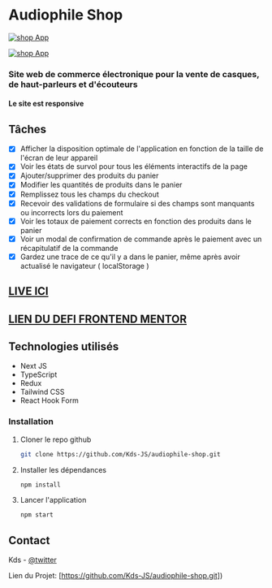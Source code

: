 # Audiophile Shop

[![shop App](https://res.cloudinary.com/dz209s6jk/image/upload/f_auto,q_auto,w_700/Challenges/ax9kvjgksws1lz8vrlim.jpg)](https://twitter.com/kds_JS)

[![shop App](https://res.cloudinary.com/dz209s6jk/image/upload/f_auto,q_auto,w_700/Challenges/dgxetxuu7dmkrgubeuav.jpg)](https://twitter.com/kds_JS)

### Site web de commerce électronique pour la vente de casques, de haut-parleurs et d'écouteurs
#### Le site est responsive

## Tâches
 - [x] Afficher la disposition optimale de l'application en fonction de la taille de l'écran de leur appareil
 - [x] Voir les états de survol pour tous les éléments interactifs de la page
 - [x] Ajouter/supprimer des produits du panier
 - [x] Modifier les quantités de produits dans le panier
 - [x] Remplissez tous les champs du checkout
 - [x] Recevoir des validations de formulaire si des champs sont manquants ou incorrects lors du paiement
 - [x] Voir les totaux de paiement corrects en fonction des produits dans le panier
 - [x] Voir un modal de confirmation de commande après le paiement avec un récapitulatif de la commande
 - [x] Gardez une trace de ce qu'il y a dans le panier, même après avoir actualisé le navigateur ( localStorage )

## [LIVE ICI](https://kds-audiophile-shop.vercel.app/)

## [LIEN DU DEFI FRONTEND MENTOR](https://www.frontendmentor.io/challenges/audiophile-ecommerce-website-C8cuSd_wx)

## Technologies utilisés 
 - Next JS
 - TypeScript
 - Redux
 - Tailwind CSS
 - React Hook Form

### Installation

1. Cloner le repo github
   ```sh
   git clone https://github.com/Kds-JS/audiophile-shop.git
   ```
2. Installer les dépendances
   ```sh
   npm install
   ```
3. Lancer l'application
   ```sh
   npm start
   ```

## Contact

Kds - [@twitter](https://twitter.com/kds_JS) 

Lien du Projet: [https://github.com/Kds-JS/audiophile-shop.git])
